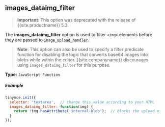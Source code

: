 ## images_dataimg_filter

> **Important**: This option was deprecated with the release of {{site.productname}} 5.3.

The **images_dataimg_filter** option is used to filter `<img>` elements before they are passed to [`image_upload_handler`]({{site.baseurl}}/configure/file-image-upload/#images_upload_handler).

> **Note**: This option can also be used to specify a filter predicate function for disabling the logic that converts base64 images into blobs while within the editor. {{site.companyname}} discourages using `images_dataimg_filter` for this purpose.

**Type:** `JavaScript Function`

##### Example

```js
tinymce.init({
  selector: 'textarea',  // change this value according to your HTML
  images_dataimg_filter: function(img) {
    return !img.hasAttribute('internal-blob');  // blocks the upload of <img> elements with the attribute "internal-blob".
  }
});
```
